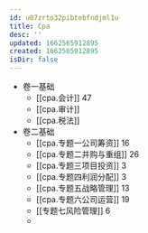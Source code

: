 ```yaml
---
id: u07zrto32pibtebfndjml1u
title: Cpa
desc: ''
updated: 1662565912895
created: 1662565912895
isDir: false
---
```

- 卷一基础
	- [[cpa.会计]] 47
	- [[cpa.审计]]
	- [[cpa.税法]]
- 卷二基础
	- [[cpa.专题一公司筹资]] 16
	- [[cpa.专题二并购与重组]] 26
	- [[cpa.专题三项目投资]] 3
	- [[cpa.专题四利润分配]] 3
	- [[cpa.专题五战略管理]] 13
	- [[cpa.专题六公司运营]] 19
	- [[专题七风险管理]] 6
	-